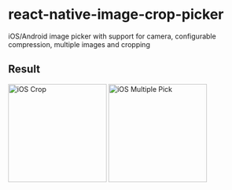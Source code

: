 # react-native-image-crop-picker
iOS/Android image picker with support for camera, configurable compression, multiple images and cropping

## Result

<img width=200 title="iOS Crop" src="https://github.com/NewMobWhiz/ImagePicker_React-Native/master/images/ios_crop.png">
<img width=200 title="iOS Multiple Pick" src="https://github.com/NewMobWhiz/ImagePicker_React-Native/master/images/ios_multiple_pick.png">


